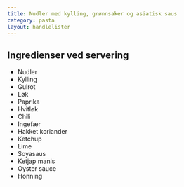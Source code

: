 ```yaml
---
title: Nudler med kylling, grønnsaker og asiatisk saus
category: pasta
layout: handlelister
---
```


## Ingredienser ved servering

- Nudler
- Kylling
- Gulrot
- Løk
- Paprika
- Hvitløk
- Chili
- Ingefær
- Hakket koriander
- Ketchup
- Lime
- Soyasaus
- Ketjap manis
- Oyster sauce
- Honning
